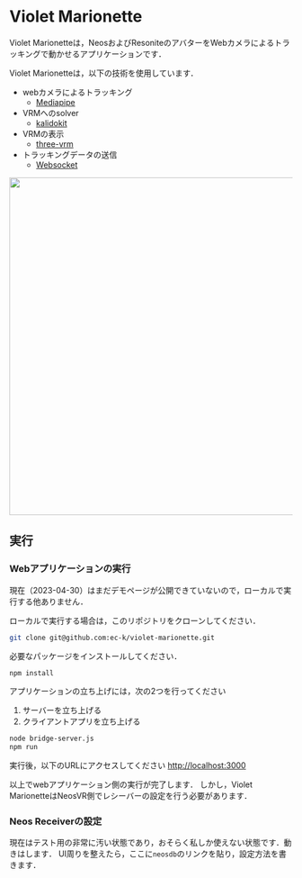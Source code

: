 # Violet Marionette
Violet Marionetteは，NeosおよびResoniteのアバターをWebカメラによるトラッキングで動かせるアプリケーションです．


Violet Marionetteは，以下の技術を使用しています．
- webカメラによるトラッキング
  - [Mediapipe](https://mediapipe.dev/)
- VRMへのsolver
  - [kalidokit](https://github.com/yeemachine/kalidokit)
- VRMの表示
  - [three-vrm](https://github.com/pixiv/three-vrm)
- トラッキングデータの送信
  - [Websocket](https://developer.mozilla.org/ja/docs/Web/API/WebSocket)

<img src="resources/violetMarionette_usage.gif" width="600px">


## 実行
### Webアプリケーションの実行
現在（2023-04-30）はまだデモページが公開できていないので，ローカルで実行する他ありません．

ローカルで実行する場合は，このリポジトリをクローンしてください．
```bash
git clone git@github.com:ec-k/violet-marionette.git
```
必要なパッケージをインストールしてください．
```bash
npm install
```

アプリケーションの立ち上げには，次の2つを行ってください
1. サーバーを立ち上げる
2. クライアントアプリを立ち上げる
```bash
node bridge-server.js
npm run
```

実行後，以下のURLにアクセスしてください
[http://localhost:3000](http://localhost:3000)


以上でwebアプリケーション側の実行が完了します．
しかし，Violet MarionetteはNeosVR側でレシーバーの設定を行う必要があります．

### Neos Receiverの設定
現在はテスト用の非常に汚い状態であり，おそらく私しか使えない状態です．動きはします．
UI周りを整えたら，ここに`neosdb`のリンクを貼り，設定方法を書きます．